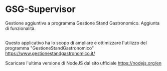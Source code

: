 # GSG-Supervisor
Gestione aggiuntiva a programma Gestione Stand Gastronomico. Aggiunta di funzionalità.
##
Questo applicativo ha lo scopo di ampliare e ottimizzare l'utilizzo del programma "GestioneStandGastronomico" https://www.gestionestandgastronomico.it/


Scaricare l'ultima versione di NodeJS dal sito ufficiale https://nodejs.org/en
